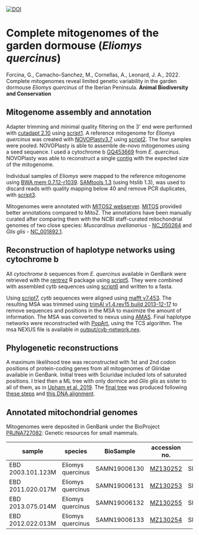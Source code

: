 [![DOI](https://zenodo.org/badge/337977089.svg)](https://zenodo.org/badge/latestdoi/337977089)

# Complete mitogenomes of the garden dormouse (_Eliomys quercinus_)

Forcina, G., Camacho–Sanchez, M., Cornellas, A., Leonard, J. A., 2022. Complete mitogenomes reveal limited genetic variability in the garden dormouse *Eliomys quercinus* of the Iberian Peninsula. **Animal Biodiversity and Conservation**

## Mitogenome assembly and annotation
Adapter trimming and minimal quality filtering on the 3' end were performed with [cutadapt 2.10](https://doi.org/10.14806/ej.17.1.200) using [script1](src/1.trim-fastq.sh).
A reference mitogenome for _Eliomys quercinus_ was created with [NOVOPlasty3.7](https://doi.org/10.1093/nar/gkw955) using [script2](src/2.novoplasty.sh). The four samples were pooled. NOVOPlasty is able to assemble de-novo mitogenomes using a seed sequence. I used a cytochrome b [GQ453669](data/raw/GQ453669.fasta) from *E. quercinus*. NOVOPlasty was able to reconstruct a single [contig](output/log_eliomys_novoplasty.txt) with the expected size of the mitogenome.

Individual samples of *Eliomys* were mapped to the reference mitogenome using [BWA mem 0.7.12-r1039](https://arxiv.org/abs/1303.3997). [SAMtools 1.3](https://doi.org/10.1093/bioinformatics/btp352) (using htslib 1.3), was used to discard reads with quality mapping below 40 and remove PCR duplicates, with [script3](src/3.assemble.sh).

Mitogenomes were annotated with [MITOS2 webserver](http://mitos.bioinf.uni-leipzig.de/index.py). [MITOS](https://doi.org/10.1016/j.ympev.2012.08.023) provided better annotations compared to MitoZ. The annotations have been manually curated after comparing them with the NCBI staff-curated mitochondrial genomes of two close species: _Muscardinus avellanarius_ - [NC_050264](https://www.ncbi.nlm.nih.gov/nuccore/NC_050264) and _Glis glis_ - [NC_001892.1](https://www.ncbi.nlm.nih.gov/nuccore/NC_001892).

## Reconstruction of haplotype networks using cytochrome b
All *cytochrome b* sequences from _E. quercinus_ available in GenBank were retrieved with the [rentrez]( https://doi.org/10.7287/peerj.preprints.3179v2) R package using [script5](src/5.retrieve-cytb.R). They were combined with assembled cytb sequences using [script6](src/6.multifasta-cytb.sh) and written to a fasta.

Using [script7](src/7.msa-trim.sh), *cytb* sequences were aligned using [mafft v7.453](https://doi.org/10.1093/molbev/mst010). The resulting MSA was trimmed using [trimAl v1.4.rev15 build 2013-12-17](https://doi.org/10.1093/bioinformatics/btp348) to remove sequences and positions in the MSA to maximize the amount of information. The MSA was converted to nexus using [AMAS](https://doi.org/10.7717/peerj.1660).
Final haplotype networks were reconstructed with [PopArt](https://doi.org/10.1111/2041-210X.12410), using the TCS algorithm. The msa NEXUS file is available in [output/cyb-network.nex](output/cyb-network.nex).

## Phylogenetic reconstructions
A maximum likelihood tree was reconstructed with 1st and 2nd codon positions of protein-coding genes from all mitogenomes of Gliridae available in GenBank. Initial trees with Sciuridae included lots of saturated positions. I tried then a ML tree with only dormice and *Glis glis* as sister to all of them, as in [Upham et al. 2019](https://doi.org/10.1371/journal.pbio.3000494). The [final tree](output/RAxML_bipartitions.mito.tree) was produced following [these steps](src/mitogenomes_ML.txt) and [this DNA alignment](data/mitogenomes_ML/raxml.phy).

## Annotated mitochondrial genomes
Mitogenomes were deposited in GenBank under the BioProject [PRJNA727082](https://www.ncbi.nlm.nih.gov/bioproject/727082): Genetic resources for small mammals.

| sample            | species           | BioSample    | accession no.                                             | SRA         |
|-------------------|-------------------|--------------|-----------------------------------------------------------|-------------|
| EBD 2003.101.123M | Eliomys quercinus | SAMN19006130 | [MZ130252](https://www.ncbi.nlm.nih.gov/nuccore/MZ130252) | SRR14415825 |
| EBD 2011.020.017M | Eliomys quercinus | SAMN19006131 | [MZ130253](https://www.ncbi.nlm.nih.gov/nuccore/MZ130253) | SRR14415824 |
| EBD 2013.075.014M | Eliomys quercinus | SAMN19006132 | [MZ130255](https://www.ncbi.nlm.nih.gov/nuccore/MZ130255) | SRR14415823 |
| EBD 2012.022.013M | Eliomys quercinus | SAMN19006133 | [MZ130254](https://www.ncbi.nlm.nih.gov/nuccore/MZ130254) | SRR14415822 |
